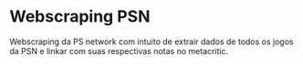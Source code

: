 # Webscraping PSN

Webscraping da PS network com intuito de extrair dados de todos os jogos da PSN e linkar com suas respectivas notas no metacritic.


